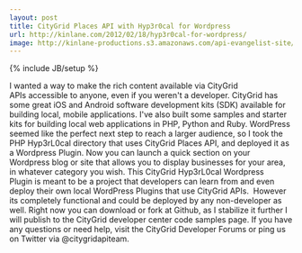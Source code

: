 ```yaml
---
layout: post
title: CityGrid Places API with Hyp3r0cal for Wordpress
url: http://kinlane.com/2012/02/18/hyp3r0cal-for-wordpress/
image: http://kinlane-productions.s3.amazonaws.com/api-evangelist-site/blog/citygrid_logo_200.png
---
```

{% include JB/setup %}
<p>
     I wanted a way to make the rich content available via CityGrid APIs accessible to anyone, even if you weren't a developer. CityGrid has some great iOS and Android software development kits (SDK) available for building local, mobile applications. I've also built some samples and starter kits for building local web applications in PHP, Python and Ruby. WordPress seemed like the perfect next step to reach a larger audience, so I took the PHP Hyp3rL0cal directory that uses CityGrid Places API, and deployed it as a Wordpress Plugin. Now you can launch a quick section on your Wordpress blog or site that allows you to display businesses for your area, in whatever category you wish. This CityGrid Hyp3rL0cal Wordpress Plugin is meant to be a project that developers can learn from and even deploy their own local WordPress Plugins that use CityGrid APIs.  However its completely functional and could be deployed by any non-developer as well. Right now you can download or fork at Github, as I stabilize it further I will publish to the CityGrid developer center code samples page. If you have any questions or need help, visit the CityGrid Developer Forums or ping us on Twitter via @citygridapiteam.
</p>
